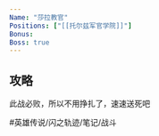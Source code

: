 ```yaml
---
Name: "莎拉教官"
Positions: ["[[托尔兹军官学院]]"]
Bonus: 
Boss: true
---
```


## 攻略
此战必败，所以不用挣扎了，速速送死吧

#英雄传说/闪之轨迹/笔记/战斗